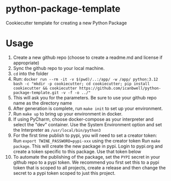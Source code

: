 # python-package-template
Cookiecutter template for creating a new Python Package

# Usage
1. Create a new github repo (choose to create a readme.md and license if appropriate)
2. Sync the github repo to your local machine.
3. `cd` into the folder
4. Run: ```docker run --rm -it -v $(pwd)/..:/app/ -w /app/ python:3.12 bash -c "mkdir -p cookiecutter; cd cookiecutter; pip install cookiecutter && cookiecutter https://github.com/icanbwell/python-package-template.git -v -f -o ../"```
6. This will ask you for the parameters.  Be sure to use your github repo name as the directory name
7. After generation is complete, run `make init` to set up your environment.
8. Run `make up` to bring up your environment in docker.
9. If using PyCharm, choose docker-compose as your interpreter and select the "dev" container.  Use the System Environment option and set the Interpreter as `/usr/local/bin/python3`
10. For the first time publish to pypi, you will need to set a creator token:
  Run `export TWINE_PASSWORD=pypi-xxx` using the creator token
  Run `make package`.  This will create the new package in pypi.
  Login to pypi.org and create a token specific to this package.  Use that token below
12. To automate the publishing of the package, set the `PYPI` secret in your github repo to a pypi token.  We recommend you first set this to a pypi token that is scoped to all projects, create a release and then change the secret to a pypi token scoped to just this project.
